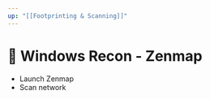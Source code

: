 ```yaml
---
up: "[[Footprinting & Scanning]]"
---
```


# 🧪 Windows Recon - Zenmap

- Launch Zenmap
- Scan network
